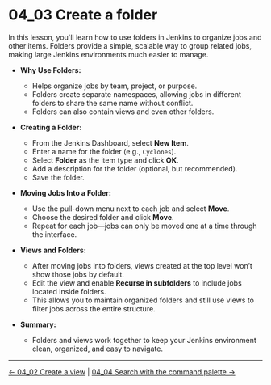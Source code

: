 # 04_03 Create a folder

In this lesson, you'll learn how to use folders in Jenkins to organize jobs and other items. Folders provide a simple, scalable way to group related jobs, making large Jenkins environments much easier to manage.

- **Why Use Folders:**
  - Helps organize jobs by team, project, or purpose.
  - Folders create separate namespaces, allowing jobs in different folders to share the same name without conflict.
  - Folders can also contain views and even other folders.

- **Creating a Folder:**
  - From the Jenkins Dashboard, select **New Item**.
  - Enter a name for the folder (e.g., `Cyclones`).
  - Select **Folder** as the item type and click **OK**.
  - Add a description for the folder (optional, but recommended).
  - Save the folder.

- **Moving Jobs Into a Folder:**
  - Use the pull-down menu next to each job and select **Move**.
  - Choose the desired folder and click **Move**.
  - Repeat for each job—jobs can only be moved one at a time through the interface.

- **Views and Folders:**
  - After moving jobs into folders, views created at the top level won’t show those jobs by default.
  - Edit the view and enable **Recurse in subfolders** to include jobs located inside folders.
  - This allows you to maintain organized folders and still use views to filter jobs across the entire structure.

- **Summary:**
  - Folders and views work together to keep your Jenkins environment clean, organized, and easy to navigate.

<!-- FooterStart -->
---
[← 04_02 Create a view](../04_02_create_a_view/README.md) | [04_04 Search with the command palette →](../04_04_search_with_the_command_palette/README.md)
<!-- FooterEnd -->
